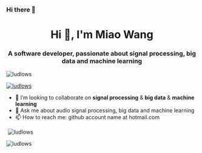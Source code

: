 ### Hi there 👋


<h1 align="center">Hi 👋, I'm Miao Wang</h1>
<h3 align="center">A software developer, passionate about signal processing, big data and machine learning</h3>

<p align="left"> <img src="https://komarev.com/ghpvc/?username=ludlows&label=Profile%20views&color=0e75b6&style=flat" alt="ludlows" /> </p>

<p align="left"> <a href="https://github.com/ryo-ma/github-profile-trophy"><img src="https://github-profile-trophy.vercel.app/?username=ludlows" alt="ludlows" /></a> </p>

- 👯 I’m looking to collaborate on **signal processing** & **big data** & **machine learning**
- 💬 Ask me about audio signal processing, big data and machine learning
- 📫 How to reach me: github account name at hotmail.com

<p>&nbsp;<img align="center" src="https://github-readme-stats.vercel.app/api?username=ludlows&show_icons=true&locale=en" alt="ludlows" /></p>

<p><img align="center" src="https://github-readme-streak-stats.herokuapp.com/?user=ludlows&" alt="ludlows" /></p>
